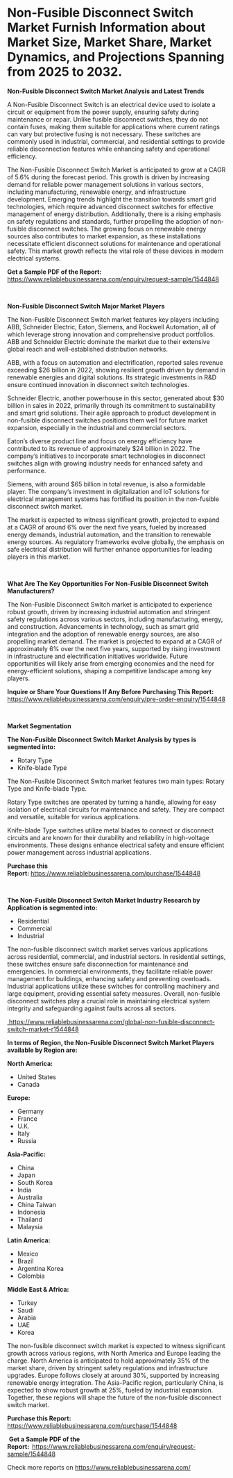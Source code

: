<p><h1>Non-Fusible Disconnect Switch Market Furnish Information about Market Size, Market Share, Market Dynamics, and Projections Spanning from 2025 to 2032.</h1></p><p><strong>Non-Fusible Disconnect Switch Market Analysis and Latest Trends</strong></p>
<p><p>A Non-Fusible Disconnect Switch is an electrical device used to isolate a circuit or equipment from the power supply, ensuring safety during maintenance or repair. Unlike fusible disconnect switches, they do not contain fuses, making them suitable for applications where current ratings can vary but protective fusing is not necessary. These switches are commonly used in industrial, commercial, and residential settings to provide reliable disconnection features while enhancing safety and operational efficiency.</p><p>The Non-Fusible Disconnect Switch Market is anticipated to grow at a CAGR of 5.6% during the forecast period. This growth is driven by increasing demand for reliable power management solutions in various sectors, including manufacturing, renewable energy, and infrastructure development. Emerging trends highlight the transition towards smart grid technologies, which require advanced disconnect switches for effective management of energy distribution. Additionally, there is a rising emphasis on safety regulations and standards, further propelling the adoption of non-fusible disconnect switches. The growing focus on renewable energy sources also contributes to market expansion, as these installations necessitate efficient disconnect solutions for maintenance and operational safety. This market growth reflects the vital role of these devices in modern electrical systems.</p></p>
<p><strong>Get a Sample PDF of the Report:&nbsp;</strong> <a href="https://www.reliablebusinessarena.com/enquiry/request-sample/1544848?utm_campaign=3492&utm_medium=2&utm_source=Github&utm_content=ia&utm_term=07042025&utm_id=non-fusible-disconnect-switch">https://www.reliablebusinessarena.com/enquiry/request-sample/1544848</a></p>
<p>&nbsp;</p>
<p><strong>Non-Fusible Disconnect Switch Major Market Players</strong></p>
<p><p>The Non-Fusible Disconnect Switch market features key players including ABB, Schneider Electric, Eaton, Siemens, and Rockwell Automation, all of which leverage strong innovation and comprehensive product portfolios. ABB and Schneider Electric dominate the market due to their extensive global reach and well-established distribution networks. </p><p>ABB, with a focus on automation and electrification, reported sales revenue exceeding $26 billion in 2022, showing resilient growth driven by demand in renewable energies and digital solutions. Its strategic investments in R&D ensure continued innovation in disconnect switch technologies.</p><p>Schneider Electric, another powerhouse in this sector, generated about $30 billion in sales in 2022, primarily through its commitment to sustainability and smart grid solutions. Their agile approach to product development in non-fusible disconnect switches positions them well for future market expansion, especially in the industrial and commercial sectors.</p><p>Eaton’s diverse product line and focus on energy efficiency have contributed to its revenue of approximately $24 billion in 2022. The company’s initiatives to incorporate smart technologies in disconnect switches align with growing industry needs for enhanced safety and performance.</p><p>Siemens, with around $65 billion in total revenue, is also a formidable player. The company’s investment in digitalization and IoT solutions for electrical management systems has fortified its position in the non-fusible disconnect switch market.</p><p>The market is expected to witness significant growth, projected to expand at a CAGR of around 6% over the next five years, fueled by increased energy demands, industrial automation, and the transition to renewable energy sources. As regulatory frameworks evolve globally, the emphasis on safe electrical distribution will further enhance opportunities for leading players in this market.</p></p>
<p>&nbsp;</p>
<p><strong>What Are The Key Opportunities For Non-Fusible Disconnect Switch Manufacturers?</strong></p>
<p><p>The Non-Fusible Disconnect Switch market is anticipated to experience robust growth, driven by increasing industrial automation and stringent safety regulations across various sectors, including manufacturing, energy, and construction. Advancements in technology, such as smart grid integration and the adoption of renewable energy sources, are also propelling market demand. The market is projected to expand at a CAGR of approximately 6% over the next five years, supported by rising investment in infrastructure and electrification initiatives worldwide. Future opportunities will likely arise from emerging economies and the need for energy-efficient solutions, shaping a competitive landscape among key players.</p></p>
<p><strong>Inquire or Share Your Questions If Any Before Purchasing This Report:</strong> <a href="https://www.reliablebusinessarena.com/enquiry/pre-order-enquiry/1544848?utm_campaign=3492&utm_medium=2&utm_source=Github&utm_content=ia&utm_term=07042025&utm_id=non-fusible-disconnect-switch">https://www.reliablebusinessarena.com/enquiry/pre-order-enquiry/1544848</a></p>
<p>&nbsp;</p>
<p><strong>Market Segmentation</strong></p>
<p><strong>The Non-Fusible Disconnect Switch Market Analysis by types is segmented into:</strong></p>
<p><ul><li>Rotary Type</li><li>Knife-blade Type</li></ul></p>
<p><p>The Non-Fusible Disconnect Switch market features two main types: Rotary Type and Knife-blade Type. </p><p>Rotary Type switches are operated by turning a handle, allowing for easy isolation of electrical circuits for maintenance and safety. They are compact and versatile, suitable for various applications. </p><p>Knife-blade Type switches utilize metal blades to connect or disconnect circuits and are known for their durability and reliability in high-voltage environments. These designs enhance electrical safety and ensure efficient power management across industrial applications.</p></p>
<p><strong>Purchase this Report:&nbsp;</strong><a href="https://www.reliablebusinessarena.com/purchase/1544848?utm_campaign=3492&utm_medium=2&utm_source=Github&utm_content=ia&utm_term=07042025&utm_id=non-fusible-disconnect-switch">https://www.reliablebusinessarena.com/purchase/1544848</a></p>
<p>&nbsp;</p>
<p><strong>The Non-Fusible Disconnect Switch Market Industry Research by Application is segmented into:</strong></p>
<p><ul><li>Residential</li><li>Commercial</li><li>Industrial</li></ul></p>
<p><p>The non-fusible disconnect switch market serves various applications across residential, commercial, and industrial sectors. In residential settings, these switches ensure safe disconnection for maintenance and emergencies. In commercial environments, they facilitate reliable power management for buildings, enhancing safety and preventing overloads. Industrial applications utilize these switches for controlling machinery and large equipment, providing essential safety measures. Overall, non-fusible disconnect switches play a crucial role in maintaining electrical system integrity and safeguarding against faults across all sectors.</p></p>
<p><a href="https://www.reliablebusinessarena.com/global-non-fusible-disconnect-switch-market-r1544848?utm_campaign=3492&utm_medium=2&utm_source=Github&utm_content=ia&utm_term=07042025&utm_id=non-fusible-disconnect-switch">&nbsp;https://www.reliablebusinessarena.com/global-non-fusible-disconnect-switch-market-r1544848</a></p>
<p><strong>In terms of Region, the Non-Fusible Disconnect Switch Market Players available by Region are:</strong></p>
<p>
    <p> <strong> North America: </strong>
        <ul>
            <li>United States</li>
            <li>Canada</li>
        </ul>
        </p> 
    <p> <strong> Europe: </strong>
        <ul>
            <li>Germany</li>
            <li>France</li>
            <li>U.K.</li>
            <li>Italy</li>
            <li>Russia</li>
        </ul>
        </p> 
    <p> <strong> Asia-Pacific: </strong>
        <ul>
            <li>China</li>
            <li>Japan</li>
            <li>South Korea</li>
            <li>India</li>
            <li>Australia</li>
            <li>China Taiwan</li>
            <li>Indonesia</li>
            <li>Thailand</li>
            <li>Malaysia</li>
        </ul>
        </p> 
    <p> <strong> Latin America: </strong>
        <ul>
            <li>Mexico</li>
            <li>Brazil</li>
            <li>Argentina Korea</li>
            <li>Colombia</li>
        </ul>
        </p> 
    <p> <strong> Middle East & Africa: </strong>
        <ul>
            <li>Turkey</li>
            <li>Saudi</li>
            <li>Arabia</li>
            <li>UAE</li>
            <li>Korea</li>
        </ul>
    </p>
    </p>
<p><p>The non-fusible disconnect switch market is expected to witness significant growth across various regions, with North America and Europe leading the charge. North America is anticipated to hold approximately 35% of the market share, driven by stringent safety regulations and infrastructure upgrades. Europe follows closely at around 30%, supported by increasing renewable energy integration. The Asia-Pacific region, particularly China, is expected to show robust growth at 25%, fueled by industrial expansion. Together, these regions will shape the future of the non-fusible disconnect switch market.</p></p>
<p><strong>Purchase this Report: </strong><a href="https://www.reliablebusinessarena.com/purchase/1544848?utm_campaign=3492&utm_medium=2&utm_source=Github&utm_content=ia&utm_term=07042025&utm_id=non-fusible-disconnect-switch">https://www.reliablebusinessarena.com/purchase/1544848</a></p>
<p>&nbsp;<strong>Get a Sample PDF of the Report:&nbsp;&nbsp;</strong><a href="https://www.reliablebusinessarena.com/enquiry/request-sample/1544848?utm_campaign=3492&utm_medium=2&utm_source=Github&utm_content=ia&utm_term=07042025&utm_id=non-fusible-disconnect-switch">https://www.reliablebusinessarena.com/enquiry/request-sample/1544848</a></p>
<p><strong></strong></p>
<p>Check more reports on <a href="https://www.reliablebusinessarena.com/?utm_campaign=3492&utm_medium=2&utm_source=Github&utm_content=ia&utm_term=07042025&utm_id=non-fusible-disconnect-switch">https://www.reliablebusinessarena.com/</a></p>